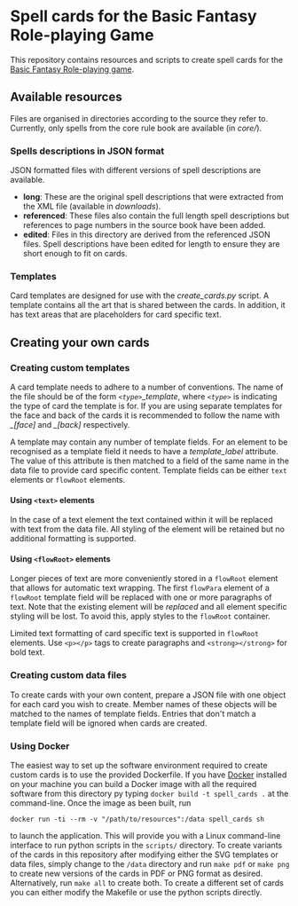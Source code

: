 # Spell cards for the Basic Fantasy Role-playing Game

This repository contains resources and scripts to create spell cards for the [Basic Fantasy Role-playing game](https://www.basicfantasy.org/index.html).

## Available resources

Files are organised in directories according to the source they refer to. Currently, only spells from
the core rule book are available (in *core/*).

### Spells descriptions in JSON format

JSON formatted files with different versions of spell descriptions are available.

* **long**: These are the original spell descriptions that were extracted from the XML file (available in *downloads*).
* **referenced**: These files also contain the full length spell descriptions but references to page numbers in the source book have been added.
* **edited**: Files in this directory are derived from the referenced JSON files. Spell descriptions have been edited for length to ensure they
  are short enough to fit on cards.

### Templates

Card templates are designed for use with the *create_cards.py* script. A template contains all the art that is shared between the cards. In addition, it has text areas that are placeholders for card specific text.

## Creating your own cards

### Creating custom templates

A card template needs to adhere to a number of conventions. The name of the file should be of the form *`<type>`_template*, where *`<type>`* is indicating the type of card the template is for. If you are using separate templates for the face and back of the cards it is recommended to follow the name with *_[face]* and *_[back]* respectively.

A template may contain any number of template fields. For an element to be recognised as a template field it needs to have a *template_label* attribute. The value of this attribute is then matched to a field of the same name in the data file to provide card specific content. Template fields can be either `text` elements or `flowRoot` elements.

#### Using `<text>` elements

In the case of a text element the text contained within it will be replaced with text from the data file. All styling of the element will be retained but no additional formatting is supported.

#### Using `<flowRoot>` elements

Longer pieces of text are more conveniently stored in a `flowRoot` element that allows for automatic text wrapping. The first `flowPara` element of a `flowRoot` template field will be replaced with one or more paragraphs of text. Note that the existing element will be *replaced* and all element specific styling will be lost. To avoid this, apply styles to the `flowRoot` container.

Limited text formatting of card specific text is supported in `flowRoot` elements. Use `<p></p>` tags to create paragraphs and `<strong></strong>` for bold text.

### Creating custom data files

To create cards with your own content, prepare a JSON file with one object for each card you wish to create. Member names of these objects will be matched to the names of template fields. Entries that don't match a template field will be ignored when cards are created.

### Using Docker

The easiest way to set up the software environment required to create custom cards is to use the provided Dockerfile. If you have [Docker](https://www.docker.com/) installed on your machine you can build a Docker image with all the required software from this directory py typing `docker build -t spell_cards .` at the command-line. Once the image as been built, run

```docker run -ti --rm -v "/path/to/resources":/data spell_cards sh```

to launch the application. This will provide you with a Linux command-line interface to run python scripts in the `scripts/` directory. To create variants of the cards in this repository after modifying either the SVG templates or data files, simply change to the `/data` directory and run `make pdf` or `make png` to create new versions of the cards in PDF or PNG format as desired. Alternatively, run `make all` to create both. To create a different set of cards you can either modify the Makefile or use the python scripts directly.
